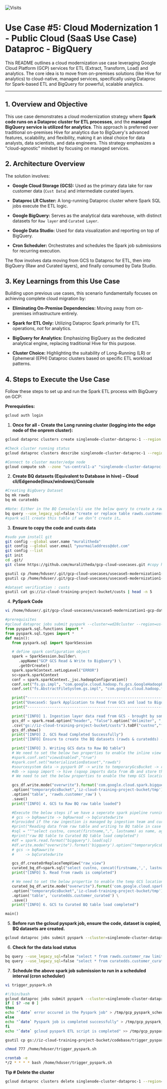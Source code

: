 ![Visits](https://komarev.com/ghpvc/?username=muralitheda&color=blueviolet&style=for-the-badge&label=Visitors)

# Use Case #5: Cloud Modernization 1 - Public Cloud (SaaS Use Case) Dataproc - BigQuery

This README outlines a cloud modernization use case leveraging Google Cloud Platform (GCP) services for ETL (Extract, Transform, Load) and analytics. The core idea is to move from on-premises solutions (like Hive for analytics) to cloud-native, managed services, specifically using Dataproc for Spark-based ETL and BigQuery for powerful, scalable analytics.

---

## 1. Overview and Objective

This use case demonstrates a cloud modernization strategy where **Spark code runs on a Dataproc cluster for ETL processes**, and the **managed BigQuery service is utilized for analytics**. This approach is preferred over traditional on-premises Hive for analytics due to BigQuery's advanced features, scalability, and flexibility, making it an ideal choice for data analysts, data scientists, and data engineers. This strategy emphasizes a "cloud-agnostic" mindset by focusing on managed services.


## 2. Architecture Overview

The solution involves:

* **Google Cloud Storage (GCS):** Used as the primary data lake for raw customer data (`Cust Data`) and intermediate curated layers.

* **Dataproc LR Cluster:** A long-running Dataproc cluster where Spark SQL jobs execute the ETL logic.

* **Google BigQuery:** Serves as the analytical data warehouse, with distinct datasets for `Raw layer` and `Curated Layer`.

* **Google Data Studio:** Used for data visualization and reporting on top of BigQuery.

* **Cron Scheduler:** Orchestrates and schedules the Spark job submissions for recurring execution.

The flow involves data moving from GCS to Dataproc for ETL, then into BigQuery (Raw and Curated layers), and finally consumed by Data Studio.


## 3. Key Learnings from this Use Case

Building upon previous use cases, this scenario fundamentally focuses on achieving complete cloud migration by:

* **Eliminating On-Premise Dependencies:** Moving away from on-premises infrastructure entirely.

* **Spark for ETL Only:** Utilizing Dataproc Spark primarily for ETL operations, *not* for analytics.

* **BigQuery for Analytics:** Emphasizing BigQuery as the dedicated analytical engine, replacing traditional Hive for this purpose.

* **Cluster Choice:** Highlighting the suitability of Long-Running (LR) or Ephemeral (EPH) Dataproc clusters based on specific ETL workload patterns.


## 4. Steps to Execute the Use Case

Follow these steps to set up and run the Spark ETL process with BigQuery on GCP:

**Prerequisties:**

```bash
gcloud auth login
```

1. **Once for all - Create the Long running cluster (logging into the edge node of the onprem cluster):**

```bash
gcloud dataproc clusters create singlenode-cluster-dataproc-1 --region us-central1 --zone us-central1-a --enable-component-gateway --single-node --master-machine-type e2-standard-2 --master-boot-disk-size 100 --image-version 2.1-rocky8 --project iz-cloud-training-project --max-idle 7200s
```
```bash
#Check cluster running status
gcloud dataproc clusters describe singlenode-cluster-dataproc-1 --region=us-central1
```
```bash
#Connect to cluster master/edge node
gcloud compute ssh --zone "us-central1-a" "singlenode-cluster-dataproc-1-m" --project "iz-cloud-training-project"
```

2. **Create BQ datasets (Equivalent to Database in hive) – Cloud cli/Edgenode(linux/windows)/Console**

```bash
#Creating BigQuery Dataset
bq mk rawds
bq mk curatedds

#Note: Either in the BQ Console/cli use the below query to create a raw (native) table
bq query --use_legacy_sql=false "create or replace table rawds.customer_raw(custno INT64, firstname STRING,lastname STRING,age INT64,profession STRING);"
#spark will create this table if we don’t create it…
```

3. **Ensure to copy the code and custs data**
```bash
#sudo yum install git  
git config --global user.name "muralitheda"  
git config --global user.email "yourmailaddress@dot.com"  
git config --list  
git init  
cd .git/  
git clone https://github.com/muralitheda/gcp-cloud-usecases.git #copy his repo url from github  

gsutil cp /home/hduser/.git/gcp-cloud-usecases/usecase5-modernization1-gcp-dataproc-bigquery/Usecase5_gcsToBQRawToBQCurated.py gs://iz-cloud-training-project-bucket/codebase/
gsutil cp /home/hduser/.git/gcp-cloud-usecases/usecase5-modernization1-gcp-dataproc-bigquery/trigger_pyspark.sh gs://iz-cloud-training-project-bucket/codebase/

#dataset verification : custs
gsutil cat gs://iz-cloud-training-project-bucket/custs | head -n 5

```

4. **PySpark Code**

```bash
vi /home/hduser/.git/gcp-cloud-usecases/usecase5-modernization1-gcp-dataproc-bigquery/Usecase5_gcsToBQRawToBQCurated.py
```
```python
#prerequisites
#gcloud dataproc jobs submit pyspark --cluster=wd28cluster --region=us-east1 --jars gs://com-inceptez-data/jars/spark-3.1-bigquery-0.27.1-preview.jar,gs://com-inceptez-data/jars/gcs-connector-latest-hadoop2.jar /home/hduser/install/gcp/gcsToBQRawToBQCurated.py
from pyspark.sql.functions import *
from pyspark.sql.types import *
def main():
   from pyspark.sql import SparkSession

   # define spark configuration object
   spark = SparkSession.builder\
      .appName("GCP GCS Read & Write to BigQuery") \
      .getOrCreate()
   spark.sparkContext.setLogLevel("ERROR")
   sc=spark.sparkContext
   conf = spark.sparkContext._jsc.hadoopConfiguration()
   conf.set("fs.gs.impl", "com.google.cloud.hadoop.fs.gcs.GoogleHadoopFileSystem")
   conf.set("fs.AbstractFileSystem.gs.impl", "com.google.cloud.hadoop.fs.gcs.GoogleHadoopFS")

   print("-----------------------------------------------------------------------------------------------------------------------------------")
   print("Usecase5: Spark Application to Read from GCS and load to Bigquery (Raw) and load into another Bigquery (Curated) table in the GCP")
   print("-----------------------------------------------------------------------------------------------------------------------------------")

   print("[INFO] 1. Ingestion layer data read from GCS - brought by some data producers")
   gcs_df = spark.read.option("header", "false").option("delimiter", ",").option("inferschema", "true")\
   .csv("gs://iz-cloud-training-project-bucket/custs").toDF("custno","firstname","lastname","age","profession")
   gcs_df.show()
   print("[INFO] 2. GCS Read Completed Successfully")
   print("[INFO] Ensure to create the BQ datasets (rawds & curatedds) -> table creation (optional) ")

   print("[INFO] 3. Writing GCS data to Raw BQ table")
   # We need to set the below two properties to enable the inline view queries and dataset info
   #spark.conf.set("viewsEnabled","true")
   #spark.conf.set("materializationDataset","rawds")
   #sourcesystem data -> pyspark DF -> write to temporaryGcsBucket -> read from GCS using a viewsEnabled -> store the final result materializationDataset -> 'rawds.customer_raw'
   #db -> sqoop import -> hive (sqoop imports data from db and store the interiem data into HDFS (temp loc) -> hive table (load data inpath)
   # We need to set the below properties to enable the temp GCS location (change to your GCS location) for bq write

   gcs_df.write.mode("overwrite").format('com.google.cloud.spark.bigquery.BigQueryRelationProvider') \
   .option("temporaryGcsBucket",'iz-cloud-training-project-bucket/tmp')\
   .option('table', 'rawds.customer_raw') \
   .save()
   print("[INFO] 4. GCS to Raw BQ raw table loaded")

   #Execute the below steps if we have a seperate spark pipeline running to read data from BQ raw to the BQ curated 
   # gcs -> bqRawwrite -> bqRawread -> bqCuratedwrite
   #(provided if the raw ingestion is managed by ingestion team and curation is taken care by curation team)
   #print("Reading data from raw table and writing to BQ table in case if we create it as a seperate pipeline")
   #sql = """select custno, concat(firstname,",", lastname) as name, age, coalesce(profession,"unknown") as profession from rawds.customer_raw where age>30""" #pushdown optimization
   #print("raw BQ table to Curated BQ table load completed")
   #df = spark.read.format("bigquery").load(sql)
   #df.write.mode("overwrite").format('bigquery').option("temporaryGcsBucket",'incpetez-data-samples/tmp').option('table', 'curatedds.customer_curated').save()
   # gcs -> bqRawwrite 
   #     -> bqCuratedwrite

   gcs_df.createOrReplaceTempView("raw_view")
   curated_bq_df=spark.sql("select custno, concat(firstname,',', lastname) as name, age, coalesce(profession,'unknown') as profession from raw_view where age>30")
   print("[INFO] 5. Read from rawds is completed")

   # We need to set the below propertie to enable the temp GCS location for bq write
   curated_bq_df.write.mode("overwrite").format('com.google.cloud.spark.bigquery.BigQueryRelationProvider') \
   .option("temporaryGcsBucket",'iz-cloud-training-project-bucket/tmp')\
   .option('table', 'curatedds.customer_curated') \
   .save()
   print("[INFO] 6. GCS to Curated BQ table load completed")

main()
```

5. **Before run the gcloud pyspark job, ensure the code, dataset is copied, BQ datasets are created.**  
```bash
gcloud dataproc jobs submit pyspark --cluster=singlenode-cluster-dataproc-1 --region=us-central1 gs://iz-cloud-training-project-bucket/codebase/Usecase5_gcsToBQRawToBQCurated.py
```

6. **Check for the data load status**  
```bash
bq query --use_legacy_sql=false "select * from rawds.customer_raw limit 10"
bq query --use_legacy_sql=false "select * from curatedds.customer_curated limit 10"
```

7. **Schedule the above spark job submission to run in a scheduled interval (cron scheduler)**
```bash
vi trigger_pyspark.sh
```

```bash
#!/bin/bash
gcloud dataproc jobs submit pyspark --cluster=singlenode-cluster-dataproc-1 --region=us-central1 gs://iz-cloud-training-project-bucket/codebase/Usecase5_gcsToBQRawToBQCurated.py
if [ $? -ne 0 ]
then
echo "`date` error occured in the Pyspark job" > /tmp/gcp_pyspark_schedule.log
else
echo "`date` Pyspark job is completed successfully" > /tmp/gcp_pyspark_schedule.log
fi
echo "`date` gcloud pyspark ETL script is completed" >> /tmp/gcp_pyspark_schedule.log
```

```bash
gsutil cp gs://iz-cloud-training-project-bucket/codebase/trigger_pyspark.sh /home/hduser/

chmod 777 /home/hduser/trigger_pyspark.sh

crontab -e
*/2 * * * * bash /home/hduser/trigger_pyspark.sh

```

**Tip # Delete the cluster** 
```bash
gcloud dataproc clusters delete singlenode-cluster-dataproc-1 --region=us-central1
```